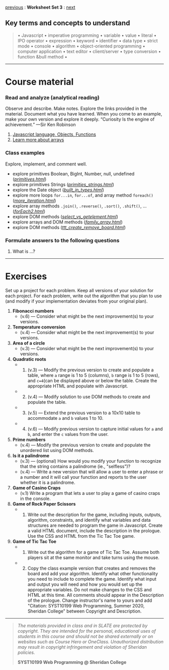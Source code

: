 [previous](set02.md) : **Worksheet Set 3** : [next](set04.md)


## Key terms and concepts to understand
> &bull; Javascript  &bull; imperative programming  &bull; variable  &bull; value  &bull; literal  &bull; IPO operator &bull; expression  &bull; keyword  &bull; identifier  &bull;  data type &bull; strict mode  &bull; console  &bull;  algorithm  &bull; object-oriented programming  &bull; computer application  &bull;  text editor  &bull; client/server  &bull;  type conversion  &bull; function &bull method &bull;
> 
---


# Course material

### Read and analyze (analytical reading)

Observe and describe. Make notes. Explore the links provided in the material. Document what you have learned. When you come to an example, make your own version and explore it deeply. “Curiosity Is the engine of achievement.” —Sir Ken Robinson

1. [Javascript language, Objects, Functions](https://ebajcar.github.io/web10199/material/material_js.html)
2. [Learn more about arrays](../set3/more_about_arrays.md)



### Class examples

Explore, implement, and comment well.
 
- explore primitives Boolean, BigInt, Number, null, undefined ([*primitives.html*](../set3/primitives.html))
- explore primitives Strings ([*primities_strings.html*](../set3/primities_strings.html))
- explore the Date object ([*built_in_types.html*](../set3/built_in_types.html))
- explore more loops `for...in`, `for...of`, and array method `foreach()` ([*more_iteration.html*](../set3/more_iteration.html))
- explore array methods `.join()`, `.reverse()`, `.sort()`, `.shift()`, ... ([*forEach2.html*](../set3/forEach2.html))
- explore DOM methods ([*select_vs_getelement.html*](../set3/select_vs_getelement.html))
- explore arrays and DOM methods ([*family_array.html*](../set3/family_array.html))
- explore DOM methods ([*ttt_create_remove_board.html*](../set3/ttt_create_remove_board.html))



### Formulate answers to the following questions
1. What is ...?


---


# Exercises
Set up a project for each problem. Keep all versions of your solution for each project.  For each problem, write out the
algorithm that you plan to use (and modify if your implementation deviates from your original
plan).


1. **Fibonacci numbers** 
    - (v.6) &mdash; Consider what might be the next improvement(s) to your versions.
2. **Temperature conversion** 
    - (v.4) &mdash; Consider what might be the next improvement(s) to your versions.      
3. **Area of a circle** 
    - (v.3) &mdash; Consider what might be the next improvement(s) to your versions.    
4. **Quadratic roots** 
    - 1. (v.3) &mdash; Modify the previous version to create and populate a table, where  `a` range is 1 to 5 (columns), `b` range is 1 to 5 (rows), and `c=4`(can be displayed above or below the table. Create the appropriate HTML and populate with Javascript. 
    - 2. (v.4) &mdash; Modify solution to use DOM methods to create and populate the table.
    - 3. (v.5) &mdash; Extend the previous version to a 10x10 table to accommodate `a` and `b` values 1 to 10.
    - 4. (v.6) &mdash; Modify previous version to capture initial values for `a` and `b`, and enter the `c` values from the user.
5. **Prime numbers** 
    - (v.4) &mdash; Modify the previous version to create and populate the unordered list using DOM methods.
6. **Is it a palindrome** 
    - (v.3) &mdash; (optional) How would you modify your function to recognize that the string contains a palindrome (ie., "selfless")?
    - (v.4) &mdash; Write a new version that will allow a user to enter a phrase or a number and it will call your function and reports to the user whether it is a palindrome.
7. **Game of Casino Craps**
	- (v.1) Write a program that lets a user to play a game of casino craps in the console.
8. **Game of Rock Paper Scissors**
    - 1. Write out the description for the game, including inputs, outputs, algorithm, constraints, and identify what variables and data structures are needed to program the game in Javascript. Create a valid HTML document, include the description in the prologue.  Use the CSS and HTML from the Tic Tac Toe game.
8. **Game of Tic Tac Toe**
    - 1. Write out the algorithm for a game of Tic Tac Toe. Assume both players sit at the same monitor and take turns using the mouse.
    - 2. Copy the class example version that creates and removes the board and add your algorithm. Identify what other functionality you need to include to complete the game. Identify what input and output you will need and how you would set up the appropriate variables. Do not make changes to the CSS and HTML at this time. All comments should appear in the Description of the prologue. Change instructor's name to yours and add "Citation: SYST10199 Web Programming, Summer 2020, Sheridan College" between Copyright and Description.


   
---
> *The materials provided in class and in SLATE are protected by copyright. They are intended for the personal, educational uses of students in this course and should not be shared externally or on websites such as Course Hero or OneClass. Unauthorized distribution may result in copyright infringement and violation of Sheridan policies.*
> 
> **SYST10199 Web Programming @ Sheridan College**
